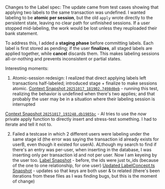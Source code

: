
Changes to the Label spec:
The update came from test cases showing that applying two labels to the same transaction was undefined. I wanted labeling to be **atomic per session**, but the old `apply` wrote directly to the persistent state, leaving no clear path for unfinished sessions. If a user stopped mid-labeling, the work would be lost unless they reuploaded their bank statement.

To address this, I added a **staging phase** before committing labels. Each label is first stored as pending; if the user **finalizes**, all staged labels are applied together, while **cancel** discards them. This makes labeling sessions all-or-nothing and prevents inconsistent or partial states.


  

Interesting moments: 

1. Atomic-session redesign: I realized that direct applying labels left transactions half-labeled; introduced stage + finalize to make sessions atomic.
[Context Snapshot `20251017_181902.7498d0eb`](../../../../context/src/concepts/Label/Context_Chat.md/20251017_181902.7498d0eb.md) - running this test, realizing the behavior is undefined when there's two applies; and that probably the user may be in a situation where their labeling session is interrupted

[Context Snapshot  `20251017_193248.db1985bc`](../../../../context/src/concepts/Label/Context_Chat.md/20251017_193248.db1985bc.md) - AI tries to use the *now* private apply function to directly insert and stress-test something. I had to iterate and tell it not to. 

2. Failed a testcase in which 2 different users were labeling under the same stage id (the error was saying the transaction id already exists for userB, even though it existed for userA). ALthough my search to find if there's an entry was per-user, when inserting in the database, I was inserting only per transaction id and not per user. Now I am keyeing by the user too. 
[Label Snapshot](../../../../context/src/concepts/Label/LabelConcept.ts/20251017_192345.e6ae5480.md) - before, the ids were just tx_ids (because of the one to one relationship, for one user)
[Updated LabelConcept.ts Snapshot](../../../../context/src/concepts/Label/LabelConcept.ts/20251017_201613.fc74a44a.md) - updates so that keys are both user & tx related (there's been iterations from these files as I was finding bugs, but this is the moment of change) 